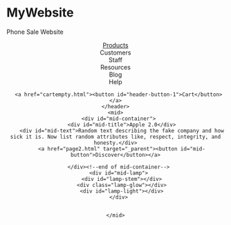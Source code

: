 # MyWebsite
Phone Sale Website
<!DOCTYPE html>
<html>
  <head>
    <link rel="stylesheet" href="css/website.css">
  </head>
  <body>
    <header>
      <a href="page2.html"><div id="header-items">Products</div></a>
      <div id="header-items">Customers</div>
      <div id="header-items">Staff</div>
      <div id="header-items">Resources</div>
      <div id="header-items">Blog</div>
      <div id="header-items">Help</div>

      <a href="cartempty.html"><button id="header-button-1">Cart</button></a>
    </header>
    <mid>
      <div id="mid-container">
        <div id="mid-title">Apple 2.0</div>
        <div id="mid-text">Random text describing the fake company and how sick it is. Now list random attributes like, respect, integrity, and honesty.</div>
        <a href="page2.html" target="_parent"><button id="mid-button">Discover</button></a>

      </div><!--end of mid-container-->
      <div id="mid-lamp">
        <div id="lamp-stem"></div>
        <div class="lamp-glow"></div>
        <div id="lamp-light"></div>
      </div>


    </mid>
  </body>
</html>
